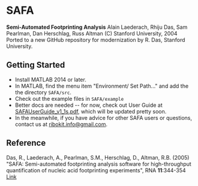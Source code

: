 # SAFA
**Semi-Automated Footprinting Analysis** 
Alain Laederach, Rhiju Das, Sam Pearlman, Dan Herschlag, Russ Altman
(C) Stanford University, 2004  
Ported to a new GitHub repository for modernization by R. Das, Stanford University.

## Getting Started
* Install MATLAB 2014 or later.
* In MATLAB, find the menu item "Environment/ Set Path..."  and add the the directory `SAFA/src`.
* Check out the example files in `SAFA/example`
* Better docs are needed -- for now, check out User Guide at [SAFAUserGuide\_v1_1s.pdf](SAFAUserGuide_v1_1s.pdf), which will be updated pretty soon.
* In the meanwhile, if you have advice for other SAFA users or questions, contact us at ribokit.info@gmail.com.

## Reference
Das, R., Laederach, A., Pearlman, S.M., Herschlag, D., Altman, R.B. (2005)
"SAFA: Semi-automated footprinting analysis software for high-throughput quantification of nucleic acid footprinting experiments",
RNA **11**:344-354 [Link](http://dx.doi.org/10.1261/rna.7214405)

